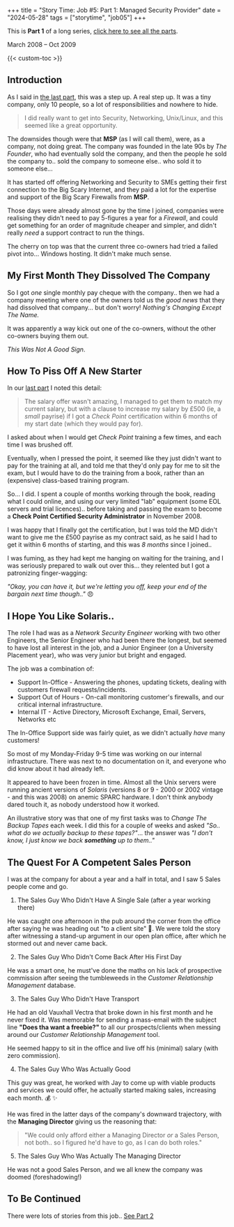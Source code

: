 +++
title = "Story Time: Job #5: Part 1: Managed Security Provider"
date = "2024-05-28"
tags = ["storytime", "job05"]
+++

This is **Part 1** of a long series, [click here to see all the parts](/tags/job05/).

March 2008 – Oct 2009

{{< custom-toc >}}

## Introduction

As I said in [the last part](/blog/2024/05/story-time-job-04-p2-promoted-then-poached/), this was a step up. A real step up. It was a tiny company, only 10 people, so a lot of responsibilities and nowhere to hide.

> I did really want to get into Security, Networking, Unix/Linux, and this seemed like a great opportunity.

The downsides though were that **MSP** (as I will call them), were, as a company, not doing great. The company was founded in the late 90s by *The Founder*, who had eventually sold the company, and then the people he sold the company to.. sold the company to someone else.. who sold it to someone else...

It has started off offering Networking and Security to SMEs getting their first connection to the Big Scary Internet, and they paid a lot for the expertise and support of the Big Scary Firewalls from **MSP**.

Those days were already almost gone by the time I joined, companies were realising they didn't need to pay 5-figures a year for a *Firewall*, and could get something for an order of magnitude cheaper and simpler, and didn't really *need* a support contract to run the things.

The cherry on top was that the current three co-owners had tried a failed pivot into... Windows hosting. It didn't make much sense.

## My First Month They Dissolved The Company

So I got *one* single monthly pay cheque with the company.. then we had a company meeting where one of the owners told us the *good news* that they had dissolved that company... but don't worry! *Nothing's Changing Except The Name.*

It was apparently a way kick out one of the co-owners, without the other co-owners buying them out.

*This Was Not A Good Sign*.

## How To Piss Off A New Starter

In our [last part](/blog/2024/05/story-time-job-04-p2-promoted-then-poached/) I noted this detail:

> The salary offer wasn't amazing, I managed to get them to match my current salary, but with a clause to increase my salary by £500 (ie, a *small* payrise) if I got a *Check Point* certification within 6 months of my start date (which they would pay for).

I asked about when I would get *Check Point* training a few times, and each time I was brushed off.

Eventually, when I pressed the point, it seemed like they just didn't want to pay for the training at all, and told me that they'd only pay for me to sit the exam, but I would have to do the training from a book, rather than an (expensive) class-based training program.

So... I did. I spent a couple of months working through the book, reading what I could online, and using our very limited "lab" equipment (some EOL servers and trial licences).. before taking and passing the exam to become a **Check Point Certified Security Administrator** in November 2008.

I was happy that I finally got the certification, but I was told the MD didn't want to give me the £500 payrise as my contract said, as he said I had to get it within 6 months of starting, and this was *8 months* since I joined..

I was fuming, as they had kept me hanging on waiting for the training, and I was seriously prepared to walk out over this... they relented but I got a patronizing finger-wagging:

*"Okay, you can have it, but we're letting you off, keep your end of the bargain next time though.."* :angry:

## I Hope You Like Solaris..

The role I had was as a *Network Security Engineer* working with two other Engineers, the Senior Engineer who had been there the longest, but seemed to have lost all interest in the job, and a Junior Engineer (on a University Placement year), who was very junior but bright and engaged.

The job was a combination of:
* Support In-Office - Answering the phones, updating tickets, dealing with customers firewall requests/incidents.
* Support Out of Hours - On-call monitoring customer's firewalls, and our critical internal infrastructure.
* Internal IT - Active Directory, Microsoft Exchange, Email, Servers, Networks etc

The In-Office Support side was fairly quiet, as we didn't actually *have* many customers!

So most of my Monday-Friday 9-5 time was working on our internal infrastructure. There was next to no documentation on it, and everyone who did know about it had already left.

It appeared to have been frozen in time. Almost all the Unix servers were running ancient versions of *Solaris* (versions 8 or 9 - 2000 or 2002 vintage - and this was 2008) on anemic SPARC hardware. I don't think anybody dared touch it, as nobody understood how it worked.

An illustrative story was that one of my first tasks was to *Change The Backup Tapes* each week. I did this for a couple of weeks and asked *"So.. what do we actually backup to these tapes?"*... the answer was *"I don't know, I just know we back **something** up to them.."*

## The Quest For A Competent Sales Person

I was at the company for about a year and a half in total, and I saw 5 Sales people come and go.

1. The Sales Guy Who Didn't Have A Single Sale (after a year working there)

He was caught one afternoon in the pub around the corner from the office after saying he was heading out "to a client site" :beer:. We were told the story after witnessing a stand-up argument in our open plan office, after which he stormed out and never came back.

2. The Sales Guy Who Didn't Come Back After His First Day

He was a smart one, he must've done the maths on his lack of prospective commission after seeing the tumbleweeds in the *Customer Relationship Management* database.

3. The Sales Guy Who Didn't Have Transport

He had an old Vauxhall Vectra that broke down in his first month and he never fixed it. Was memorable for sending a mass-email with the subject line **"Does tha want a freebie?"** to all our prospects/clients when messing around our *Customer Relationship Management* tool.

He seemed happy to sit in the office and live off his (minimal) salary (with zero commission).

4. The Sales Guy Who Was Actually Good

This guy was great, he worked with Jay to come up with viable products and services we could offer, he actually started making sales, increasing each month. :moneybag: :sparkles:

He was fired in the latter days of the company's downward trajectory, with the **Managing Director** giving us the reasoning that:

> "We could only afford either a Managing Director *or* a Sales Person, not both.. so I figured he'd have to go, as I can do both roles."

5. The Sales Guy Who Was Actually The Managing Director

He was not a good Sales Person, and we all knew the company was doomed (foreshadowing!)

## To Be Continued

There were lots of stories from this job.. [See Part 2](/blog/2024/06/story-time-job-05-p2-managed-security-provider/)
